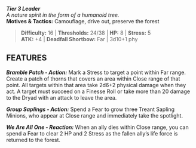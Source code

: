 ***Tier 3 Leader***  
*A nature spirit in the form of a humanoid tree.*  
**Motives & Tactics:** Camouflage, drive out, preserve the forest

> **Difficulty:** 16 | **Thresholds:** 24/38 | **HP:** 8 | **Stress:** 5  
> **ATK:** +4 | **Deadfall Shortbow:** Far | 3d10+1 phy  

## FEATURES

***Bramble Patch - Action:*** Mark a Stress to target a point within Far range. Create a patch of thorns that covers an area within Close range of that point. All targets within that area take 2d6+2 physical damage when they act. A target must succeed on a Finesse Roll or take more than 20 damage to the Dryad with an attack to leave the area.

***Group Saplings - Action:*** Spend a Fear to grow three Treant Sapling Minions, who appear at Close range and immediately take the spotlight.

***We Are All One - Reaction:*** When an ally dies within Close range, you can spend a Fear to clear 2 HP and 2 Stress as the fallen ally’s life force is returned to the forest.
